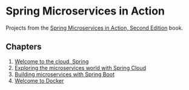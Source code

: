 # Spring Microservices in Action
Projects from the [Spring Microservices in Action, Second Edition](https://www.manning.com/books/spring-microservices-in-action) book.

## Chapters
1. [Welcome to the cloud, Spring](./chapter01)
2. [Exploring the microservices world with Spring Cloud](./chapter02)
3. [Building microservices with Spring Boot](./chapter03)
4. [Welcome to Docker](./chapter04)
